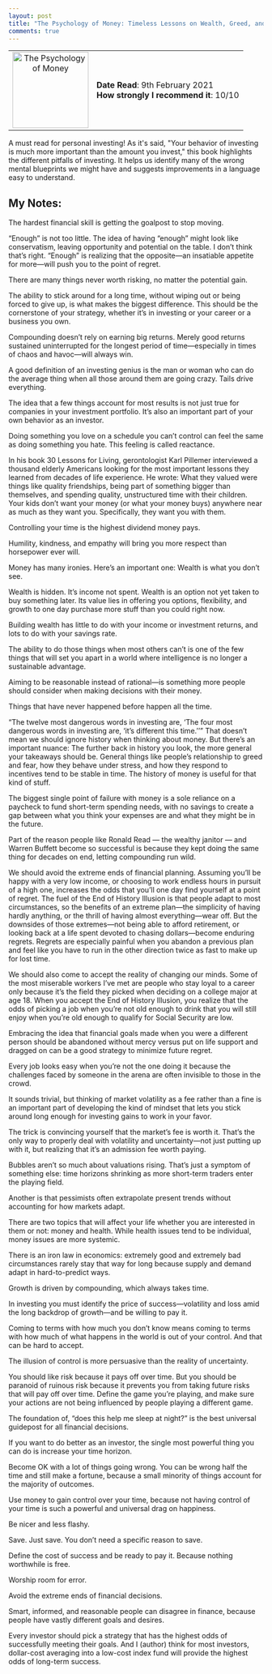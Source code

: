 ```yaml
---
layout: post
title: "The Psychology of Money: Timeless Lessons on Wealth, Greed, and Happiness - By Morgan Housel"
comments: true
---
```

  
<table>
  <tr>
    <td valign="middle" align="center"><img src="https://images-na.ssl-images-amazon.com/images/I/81Lb75rUhLL.jpg" alt="The Psychology of Money" width="150"/></td>
    <td>
      <b>Date Read</b>: 9th February 2021 <br> 
      <b>How strongly I recommend it</b>: 10/10 
    </td>
  </tr>
</table>

 

A must read for personal investing! As it's said, "Your behavior of investing is much more important than the amount you invest," this book highlights the different pitfalls of investing. It helps us identify many of the wrong mental blueprints we might have and suggests improvements in a language easy to understand. 

## My Notes:

The hardest financial skill is getting the goalpost to stop moving.

“Enough” is not too little. The idea of having “enough” might look like conservatism, leaving opportunity and potential on the table. I don’t think that’s right. “Enough” is realizing that the opposite—an insatiable appetite for more—will push you to the point of regret.

There are many things never worth risking, no matter the potential gain.

The ability to stick around for a long time, without wiping out or being forced to give up, is what makes the biggest difference. This should be the cornerstone of your strategy, whether it’s in investing or your career or a business you own.

Compounding doesn’t rely on earning big returns. Merely good returns sustained uninterrupted for the longest period of time—especially in times of chaos and havoc—will always win.

A good definition of an investing genius is the man or woman who can do the average thing when all those around them are going crazy. Tails drive everything.

The idea that a few things account for most results is not just true for companies in your investment portfolio. It’s also an important part of your own behavior as an investor.

Doing something you love on a schedule you can’t control can feel the same as doing something you hate. This feeling is called reactance.

In his book 30 Lessons for Living, gerontologist Karl Pillemer interviewed a thousand elderly Americans looking for the most important lessons they learned from decades of life experience. He wrote: What they valued were things like quality friendships, being part of something bigger than themselves, and spending quality, unstructured time with their children. Your kids don’t want your money (or what your money buys) anywhere near as much as they want you. Specifically, they want you with them.

Controlling your time is the highest dividend money pays.

Humility, kindness, and empathy will bring you more respect than horsepower ever will.

Money has many ironies. Here’s an important one: Wealth is what you don’t see.

Wealth is hidden. It’s income not spent. Wealth is an option not yet taken to buy something later. Its value lies in offering you options, flexibility, and growth to one day purchase more stuff than you could right now.

Building wealth has little to do with your income or investment returns, and lots to do with your savings rate.

The ability to do those things when most others can’t is one of the few things that will set you apart in a world where intelligence is no longer a sustainable advantage.

Aiming to be reasonable instead of rational—is something more people should consider when making decisions with their money.

Things that have never happened before happen all the time.

“The twelve most dangerous words in investing are, ‘The four most dangerous words in investing are, ‘it’s different this time.’’” That doesn’t mean we should ignore history when thinking about money. But there’s an important nuance: The further back in history you look, the more general your takeaways should be. General things like people’s relationship to greed and fear, how they behave under stress, and how they respond to incentives tend to be stable in time. The history of money is useful for that kind of stuff.

The biggest single point of failure with money is a sole reliance on a paycheck to fund short-term spending needs, with no savings to create a gap between what you think your expenses are and what they might be in the future.

Part of the reason people like Ronald Read — the wealthy janitor — and Warren Buffett become so successful is because they kept doing the same thing for decades on end, letting compounding run wild.

We should avoid the extreme ends of financial planning. Assuming you’ll be happy with a very low income, or choosing to work endless hours in pursuit of a high one, increases the odds that you’ll one day find yourself at a point of regret. The fuel of the End of History Illusion is that people adapt to most circumstances, so the benefits of an extreme plan—the simplicity of having hardly anything, or the thrill of having almost everything—wear off. But the downsides of those extremes—not being able to afford retirement, or looking back at a life spent devoted to chasing dollars—become enduring regrets. Regrets are especially painful when you abandon a previous plan and feel like you have to run in the other direction twice as fast to make up for lost time.

We should also come to accept the reality of changing our minds. Some of the most miserable workers I’ve met are people who stay loyal to a career only because it’s the field they picked when deciding on a college major at age 18. When you accept the End of History Illusion, you realize that the odds of picking a job when you’re not old enough to drink that you will still enjoy when you’re old enough to qualify for Social Security are low.

Embracing the idea that financial goals made when you were a different person should be abandoned without mercy versus put on life support and dragged on can be a good strategy to minimize future regret.

Every job looks easy when you’re not the one doing it because the challenges faced by someone in the arena are often invisible to those in the crowd.

It sounds trivial, but thinking of market volatility as a fee rather than a fine is an important part of developing the kind of mindset that lets you stick around long enough for investing gains to work in your favor.

The trick is convincing yourself that the market’s fee is worth it. That’s the only way to properly deal with volatility and uncertainty—not just putting up with it, but realizing that it’s an admission fee worth paying.

Bubbles aren’t so much about valuations rising. That’s just a symptom of something else: time horizons shrinking as more short-term traders enter the playing field.

Another is that pessimists often extrapolate present trends without accounting for how markets adapt.

There are two topics that will affect your life whether you are interested in them or not: money and health. While health issues tend to be individual, money issues are more systemic.

There is an iron law in economics: extremely good and extremely bad circumstances rarely stay that way for long because supply and demand adapt in hard-to-predict ways.

Growth is driven by compounding, which always takes time.

In investing you must identify the price of success—volatility and loss amid the long backdrop of growth—and be willing to pay it.

Coming to terms with how much you don’t know means coming to terms with how much of what happens in the world is out of your control. And that can be hard to accept.

The illusion of control is more persuasive than the reality of uncertainty.

You should like risk because it pays off over time. But you should be paranoid of ruinous risk because it prevents you from taking future risks that will pay off over time. Define the game you’re playing, and make sure your actions are not being influenced by people playing a different game.

The foundation of, “does this help me sleep at night?” is the best universal guidepost for all financial decisions.

If you want to do better as an investor, the single most powerful thing you can do is increase your time horizon.

Become OK with a lot of things going wrong. You can be wrong half the time and still make a fortune, because a small minority of things account for the majority of outcomes.

Use money to gain control over your time, because not having control of your time is such a powerful and universal drag on happiness.

Be nicer and less flashy.

Save. Just save. You don’t need a specific reason to save.

Define the cost of success and be ready to pay it. Because nothing worthwhile is free.

Worship room for error.

Avoid the extreme ends of financial decisions.

Smart, informed, and reasonable people can disagree in finance, because people have vastly different goals and desires.

Every investor should pick a strategy that has the highest odds of successfully meeting their goals. And I (author) think for most investors, dollar-cost averaging into a low-cost index fund will provide the highest odds of long-term success.
